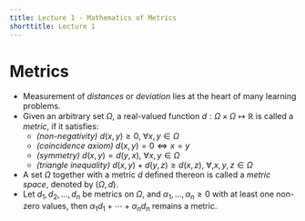 ```yaml
---
title: Lecture 1 - Mathematics of Metrics
shorttitle: Lecture 1
---
```


# Metrics #

- Measurement of *distances* or *deviation* lies at the heart of many learning problems.
- Given an arbitrary set $\Omega$, a real-valued function $d: \Omega \times \Omega \mapsto \mathbb{R}$ is called a *metric*, if it satisfies:
	- *(non-negativity)* $d(x, y) \ge 0, \ \forall x, y \in \Omega$
	- *(coincidence axiom)* $d(x, y) = 0 \Leftrightarrow x = y$
	- *(symmetry)* $d(x, y) = d(y, x), \ \forall x, y \in \Omega$
	- *(triangle inequality)* $d(x, y) + d(y, z) \ge d(x, z), \ \forall, x, y, z \in \Omega$
- A set $\Omega$ together with a metric $d$ defined thereon is called a *metric space*, denoted by $(\Omega, d)$.
- Let $d_1, d_2, \ldots, d_n$ be metrics on $\Omega$, and $\alpha_1, \ldots, \alpha_n \ge 0$ with at least one non-zero values, then $\alpha_1 d_1 + \cdots + \alpha_n d_n$ remains a metric.

